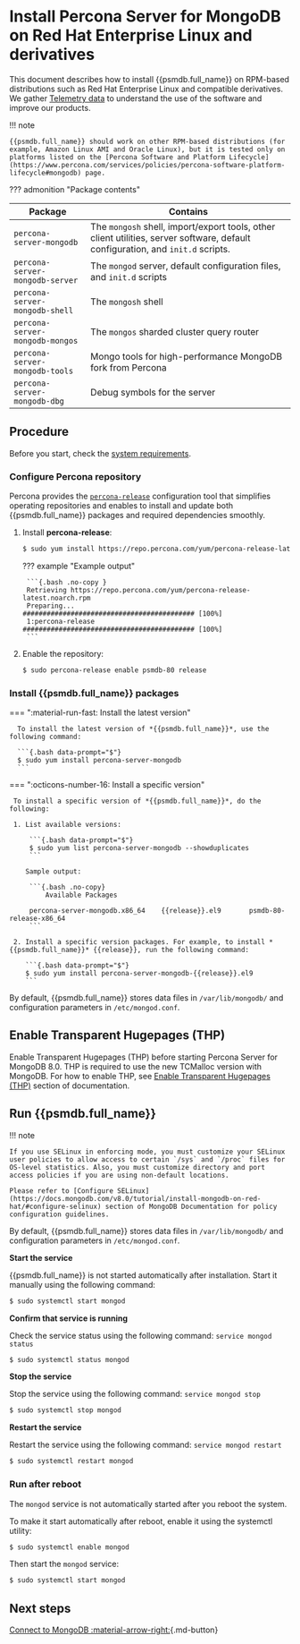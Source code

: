 # Install Percona Server for MongoDB on Red Hat Enterprise Linux and derivatives

This document describes how to install {{psmdb.full_name}} on RPM-based distributions such as Red Hat Enterprise Linux and compatible derivatives. We gather [Telemetry data](../telemetry.md) to understand the use of the software and improve our products.

!!! note

    {{psmdb.full_name}} should work on other RPM-based distributions (for example, Amazon Linux AMI and Oracle Linux), but it is tested only on platforms listed on the [Percona Software and Platform Lifecycle](https://www.percona.com/services/policies/percona-software-platform-lifecycle#mongodb) page. 

??? admonition "Package contents"

   | Package                 | Contains                                 |
   | ----------------------- | -----------------------------------------|
   | `percona-server-mongodb`| The `mongosh` shell, import/export tools, other client utilities, server software, default configuration, and `init.d` scripts. |
   | `percona-server-mongodb-server`| The `mongod` server, default configuration files, and `init.d` scripts|
   | `percona-server-mongodb-shell` | The `mongosh` shell |
   | `percona-server-mongodb-mongos`| The `mongos` sharded cluster query router |
   | `percona-server-mongodb-tools` | Mongo tools for high-performance MongoDB fork from Percona|
   | `percona-server-mongodb-dbg`   | Debug symbols for the server  |

## Procedure

Before you start, check the [system requirements](../system-requirements.md).

### Configure Percona repository

Percona provides the [`percona-release`](https://docs.percona.com/percona-software-repositories/index.html) configuration tool that simplifies operating repositories and enables to install and update both {{psmdb.full_name}} packages and required dependencies smoothly.    

1. Install **percona-release**:     

    ```{.bash data-prompt="$"}
    $ sudo yum install https://repo.percona.com/yum/percona-release-latest.noarch.rpm
    ```
         
    ??? example "Example output"

        ```{.bash .no-copy }
        Retrieving https://repo.percona.com/yum/percona-release-latest.noarch.rpm
        Preparing...                ########################################### [100%]
        1:percona-release        ########################################### [100%]
        ```     

2. Enable the repository: 
        
    ```{.bash data-prompt="$"}
    $ sudo percona-release enable psmdb-80 release
    ```

### Install {{psmdb.full_name}} packages

=== ":material-run-fast: Install the latest version"

      To install the latest version of *{{psmdb.full_name}}*, use the following command:

      ```{.bash data-prompt="$"}
      $ sudo yum install percona-server-mongodb
      ```

=== ":octicons-number-16: Install a specific version"

     To install a specific version of *{{psmdb.full_name}}*, do the following:

     1. List available versions:

         ```{.bash data-prompt="$"}
         $ sudo yum list percona-server-mongodb --showduplicates
         ```

        Sample output:

         ```{.bash .no-copy}
             Available Packages
         
         percona-server-mongodb.x86_64    {{release}}.el9       psmdb-80-release-x86_64
         ```

     2. Install a specific version packages. For example, to install *{{psmdb.full_name}}* {{release}}, run the following command:

        ```{.bash data-prompt="$"}
        $ sudo yum install percona-server-mongodb-{{release}}.el9
        ```

By default, {{psmdb.full_name}} stores data files in `/var/lib/mongodb/`
and configuration parameters in `/etc/mongod.conf`.

## Enable Transparent Hugepages (THP)

Enable Transparent Hugepages (THP) before starting Percona Server for MongoDB 8.0. THP is required to use the new TCMalloc version with MongoDB. For how to enable THP, see [Enable Transparent Hugepages (THP)](https://www.mongodb.com/docs/upcoming/administration/tcmalloc-performance/#enable-transparent-hugepages--thp-) section of documentation.

## Run {{psmdb.full_name}}

!!! note

    If you use SELinux in enforcing mode, you must customize your SELinux user policies to allow access to certain `/sys` and `/proc` files for OS-level statistics. Also, you must customize directory and port access policies if you are using non-default locations.

    Please refer to [Configure SELinux](https://docs.mongodb.com/v8.0/tutorial/install-mongodb-on-red-hat/#configure-selinux) section of MongoDB Documentation for policy configuration guidelines.

By default, {{psmdb.full_name}} stores data files in `/var/lib/mongodb/`
and configuration parameters in `/etc/mongod.conf`.

**Start the service**

{{psmdb.full_name}} is not started automatically after installation.
Start it manually using the following command:

```{.bash data-prompt="$"}
$ sudo systemctl start mongod
```

**Confirm that service is running**

Check the service status using the following command: `service mongod status`

```{.bash data-prompt="$"}
$ sudo systemctl status mongod
```

**Stop the service**

Stop the service using the following command: `service mongod stop`

```{.bash data-prompt="$"}
$ sudo systemctl stop mongod
```

**Restart the service**

Restart the service using the following command: `service mongod restart`

```{.bash data-prompt="$"}
$ sudo systemctl restart mongod
```

### Run after reboot

The `mongod` service is not automatically started
after you reboot the system.

To make it start automatically after reboot, enable it using the systemctl utility:

```{.bash data-prompt="$"}
$ sudo systemctl enable mongod
```

Then start the `mongod` service:

```{.bash data-prompt="$"}
$ sudo systemctl start mongod
```

## Next steps

[Connect to MongoDB :material-arrow-right:](../connect.md){.md-button}

